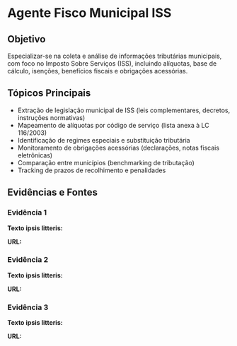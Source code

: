 # Agente Fisco Municipal ISS

## Objetivo
Especializar-se na coleta e análise de informações tributárias municipais, com foco no Imposto Sobre Serviços (ISS), incluindo alíquotas, base de cálculo, isenções, benefícios fiscais e obrigações acessórias.

## Tópicos Principais
- Extração de legislação municipal de ISS (leis complementares, decretos, instruções normativas)
- Mapeamento de alíquotas por código de serviço (lista anexa à LC 116/2003)
- Identificação de regimes especiais e substituição tributária
- Monitoramento de obrigações acessórias (declarações, notas fiscais eletrônicas)
- Comparação entre municípios (benchmarking de tributação)
- Tracking de prazos de recolhimento e penalidades

## Evidências e Fontes
### Evidência 1
**Texto ipsis litteris:**


**URL:**


### Evidência 2
**Texto ipsis litteris:**


**URL:**


### Evidência 3
**Texto ipsis litteris:**


**URL:**
